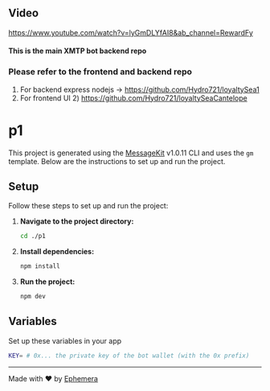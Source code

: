 ## Video 
https://www.youtube.com/watch?v=lyGmDLYfAI8&ab_channel=RewardFy


#### This is the main XMTP bot backend repo

### Please refer to the frontend and backend repo
1) For backend express nodejs -> https://github.com/Hydro721/loyaltySea1
2) For frontend UI 2) https://github.com/Hydro721/loyaltySeaCantelope

# p1


This project is generated using the [MessageKit](https://message-kit.vercel.app) v1.0.11 CLI and uses the `gm` template. Below are the instructions to set up and run the project.


## Setup

Follow these steps to set up and run the project:

1. **Navigate to the project directory:**
    ```sh
    cd ./p1
    ```

2. **Install dependencies:**
    ```sh
    npm install
    ```

3. **Run the project:**
    ```sh
    npm dev
    ```


## Variables

Set up these variables in your app

```sh
KEY= # 0x... the private key of the bot wallet (with the 0x prefix)
```

---
Made with ❤️ by [Ephemera](https://ephemerahq.com)
